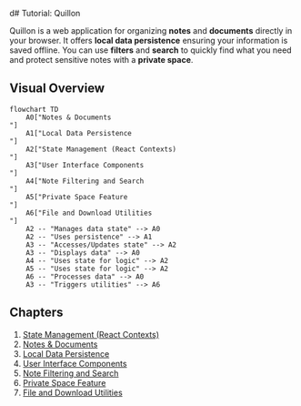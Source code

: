 d# Tutorial: Quillon

Quillon is a web application for organizing **notes** and **documents** directly
in your browser. It offers **local data persistence** ensuring your information
is saved offline. You can use **filters** and **search** to quickly find
what you need and protect sensitive notes with a **private space**.


## Visual Overview

```mermaid
flowchart TD
    A0["Notes & Documents
"]
    A1["Local Data Persistence
"]
    A2["State Management (React Contexts)
"]
    A3["User Interface Components
"]
    A4["Note Filtering and Search
"]
    A5["Private Space Feature
"]
    A6["File and Download Utilities
"]
    A2 -- "Manages data state" --> A0
    A2 -- "Uses persistence" --> A1
    A3 -- "Accesses/Updates state" --> A2
    A3 -- "Displays data" --> A0
    A4 -- "Uses state for logic" --> A2
    A5 -- "Uses state for logic" --> A2
    A6 -- "Processes data" --> A0
    A3 -- "Triggers utilities" --> A6
```

## Chapters

1. [State Management (React Contexts)
](01_state_management__react_contexts__.md)
2. [Notes & Documents
](02_notes___documents_.md)
3. [Local Data Persistence
](03_local_data_persistence_.md)
4. [User Interface Components
](04_user_interface_components_.md)
5. [Note Filtering and Search
](05_note_filtering_and_search_.md)
6. [Private Space Feature
](06_private_space_feature_.md)
7. [File and Download Utilities
](07_file_and_download_utilities_.md)
